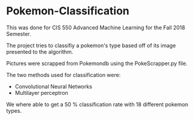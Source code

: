 # Pokemon-Classification

This was done for CIS 550 Advanced Machine Learning for the Fall 2018 Semester.

The project tries to classifiy a pokemon's type based off of its image presented to the algorithm.

Pictures were scrapped from Pokemondb using the PokeScrapper.py file.

The two methods used for classification were:
* Convolutional Neural Networks
* Multilayer perceptron

We where able to get a 50 % classification rate with 18 different pokemon types.


